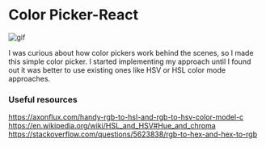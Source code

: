 # Color Picker-React

![gif](https://user-images.githubusercontent.com/63354464/130674745-78b6d994-7749-42dd-bb92-3d2fb9a7a269.gif)

I was curious about how color pickers work behind the scenes, so I made this simple color picker. 
I started implementing my approach until I found out it was better to use existing ones like HSV or HSL color mode approaches.

### Useful resources

https://axonflux.com/handy-rgb-to-hsl-and-rgb-to-hsv-color-model-c
https://en.wikipedia.org/wiki/HSL_and_HSV#Hue_and_chroma
https://stackoverflow.com/questions/5623838/rgb-to-hex-and-hex-to-rgb